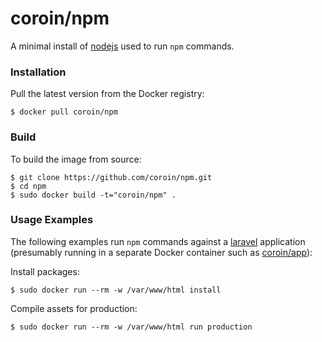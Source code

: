 # coroin/npm

A minimal install of [nodejs](https://nodejs.org) used to run `npm` commands.

### Installation

Pull the latest version from the Docker registry:

```
$ docker pull coroin/npm
```

### Build

To build the image from source:

```
$ git clone https://github.com/coroin/npm.git
$ cd npm
$ sudo docker build -t="coroin/npm" .
```

### Usage Examples

The following examples run `npm` commands against a [laravel](https://laravel.com) application (presumably running in a separate Docker container such as [coroin/app](https://github.com/coroin/app.git)):

Install packages:

```
$ sudo docker run --rm -w /var/www/html install
```

Compile assets for production:

```
$ sudo docker run --rm -w /var/www/html run production
```
